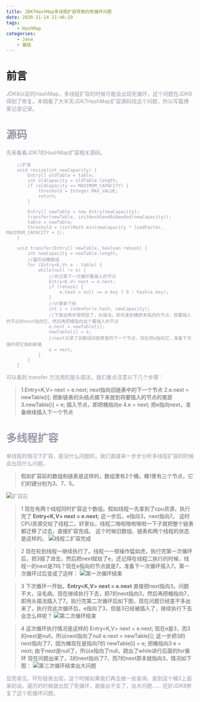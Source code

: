 ```yaml
---
title: JDK7HashMap多线程扩容导致的死循环问题
date: 2020-11-14 21:46:19
tags:
    - HashMap
categories: 
    - Java
    - 基础
---
```

# 前言
<font color=#999AAA >JDK8以前的HashMap，多线程扩容的时候可能会出现死循环，这个问题在JDK8得到了修复。本翔看了大半天JDK7HashMap扩容源码找这个问题，所以写篇博客记录记录。

# 源码
先来看看JDK7的HashMap扩容相关源码。
```
	//扩容
	void resize(int newCapacity) {
        Entry[] oldTable = table;
        int oldCapacity = oldTable.length;
        if (oldCapacity == MAXIMUM_CAPACITY) {
            threshold = Integer.MAX_VALUE;
            return;
        }

        Entry[] newTable = new Entry[newCapacity];
        transfer(newTable, initHashSeedAsNeeded(newCapacity));
        table = newTable;
        threshold = (int)Math.min(newCapacity * loadFactor, MAXIMUM_CAPACITY + 1);
    }
    
    void transfer(Entry[] newTable, boolean rehash) {
        int newCapacity = newTable.length;
        //遍历旧桶数组
        for (Entry<K,V> e : table) {
            while(null != e) {
            	//先记录下一次循环要插入的节点
                Entry<K,V> next = e.next;
                if (rehash) {
                    e.hash = null == e.key ? 0 : hash(e.key);
                }
                //计算新下标
                int i = indexFor(e.hash, newCapacity);
                //下面这两步很明显了，头插法。即先拿到桶原本指向的节点，把要插入的节点的next指向它，然后再把桶指向这个要插入的节点
                e.next = newTable[i];
                newTable[i] = e;
                //next记录了旧数组旧链表里的下一个节点，现在把e指向它，准备下次循环把它插到新桶
                e = next;
            }
        }
    }
```
可以看到 transfer 方法用的是头插法，我们重点注意以下几个步骤：
>1.Entry<K,V> next = e.next;     next指向旧链表中的下一个节点
>2.e.next = newTable[i];      把新链表的头结点摘下来放到将要插入的节点的尾部
>3.newTable[i] = e;        插入节点，即把桶指向e
>4.e = next;        把e指向next，准备继续插入下一个节点

# 多线程扩容
单线程的情况下扩容，是没什么问题的，我们直接来一步步分析多线程扩容的时候会出现什么问题。

>假如扩容前的数组和链表是这样的，数组里有2个桶，桶1里有三个节点，它们的键分别为3、7、5。

![扩容前](https://img-blog.csdnimg.cn/20201114210933754.png#pic_center)
>1 现在有两个线程同时扩容这个数组。假如线程一先拿到了cpu资源，执行完了 **Entry<K,V> next = e.next;** 这一步后，e指向3，next指向7。
>这时CPU资源交给了线程二，好家伙，线程二啪啦啪啦啪啦一下子就把整个链表都迁移了过去，直接扩容完成。
>这个时候旧数组、链表和两个线程的状态是这样的。
![线程二扩容完成](https://img-blog.csdnimg.cn/20201114211611593.png?x-oss-process=image/watermark,type_ZmFuZ3poZW5naGVpdGk,shadow_10,text_aHR0cHM6Ly9ibG9nLmNzZG4ubmV0L3dlaXhpbl80MjEwMTE1NQ==,size_16,color_FFFFFF,t_70#pic_center)

>2 现在轮到线程一继续执行了。线程一一顿操作猛如虎，执行完第一次循环后，把3插了进去，然后把next赋给了e，还记得在线程二执行的时候，线程一的next是7吗？现在e指向的节点就是7，准备下一次循环插入7。第一次循环过后变成了这样：
![第一次循环结束](https://img-blog.csdnimg.cn/20201114211819832.png?x-oss-process=image/watermark,type_ZmFuZ3poZW5naGVpdGk,shadow_10,text_aHR0cHM6Ly9ibG9nLmNzZG4ubmV0L3dlaXhpbl80MjEwMTE1NQ==,size_16,color_FFFFFF,t_70#pic_center)

>3 下次循环一开始，**Entry<K,V> next = e.next** 直接把next指向3。问题不大，没毛病。现在继续执行下去，把7的next指向3，然后再把桶指向7，即用头插法插入了7。执行完第二次循环后如下图，现在问题已经差不多出来了，执行完此次循环后，e指向了3，但是3已经被插入了，继续执行下去会怎么样呢？
![第二次循环结束](https://img-blog.csdnimg.cn/20201114212639171.png?x-oss-process=image/watermark,type_ZmFuZ3poZW5naGVpdGk,shadow_10,text_aHR0cHM6Ly9ibG9nLmNzZG4ubmV0L3dlaXhpbl80MjEwMTE1NQ==,size_16,color_FFFFFF,t_70#pic_center)

>4 这次循环执行情况是这样的
>Entry<K,V> next = e.next;    现在e是3，而3的next是null，所以next指向了null
>e.next = newTable[i];		这一步把3的next指向了7，因为桶现在是指向7的
>newTable[i] = e;			把桶指向3
>e = next;		由于next是null了，所以e指向了null，跳出了while进行后面的for循环
现在问题出来了，3的next指向了7，而7的next原本就指向3，情况如下图：
![第三次循环结束出大问题](https://img-blog.csdnimg.cn/20201114214042697.png?x-oss-process=image/watermark,type_ZmFuZ3poZW5naGVpdGk,shadow_10,text_aHR0cHM6Ly9ibG9nLmNzZG4ubmV0L3dlaXhpbl80MjEwMTE1NQ==,size_16,color_FFFFFF,t_70#pic_center)

显而易见，环形链表出现，这个时候如果我们再去做一些查询，查到这个桶3上面来的话，遍历的时候就出现了死循环，直接出不去了，出大问题……
还好JDK8修复了这个死循环问题。